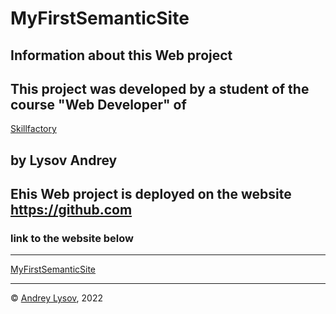 # MyFirstSemanticSite
## Information about this Web project
## This project  was developed by a student of the course "Web Developer" of 
[Skillfactory](www.skillfactory.ru)
## by Lysov Andrey

## Еhis Web project is deployed on the website https://github.com

### link to the website below


---

[MyFirstSemanticSite](https://github.com/AndreyLysow/MyFirstSemanticSite)

---


© [Andrey Lysov](https://github.com/AndreyLysow), 2022